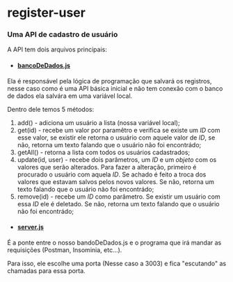# register-user
### Uma API de cadastro de usuário
A API tem dois arquivos principais:

* #### [bancoDeDados.js](https://github.com/ArthurTerozendi/register-user/blob/main/server/bancoDeDados.js)
 
Ela é responsável pela lógica de programação que salvará os registros, nesse caso como é uma API básica inicial e não tem conexão com o banco de dados ela salvára em uma variável local.
 
Dentro dele temos 5 métodos:
  1. add() - adiciona um usuário a lista (nossa variável local);
  2. get(id) - recebe um valor por paramêtro e verifica se existe um *ID* com esse valor, se existir ele retorna o usuário com aquele valor de *ID*, se não, retorna um texto falando que o usuário não foi encontrádo;
  3. getAll() - retorna a lista com todos os usuários cadastrados;
  4. update(id, user) - recebe dois parâmetros, um *ID* e um *objeto* com os valores que serão alterados. Para fazer a alteração, primeiro é procurado o usuário com aquela *ID*. Se achado é feito a troca dos valores que estavam salvos pelos novos valores. Se não, retorna um texto falando que o usuário não foi encontrádo;
  5. remove(id) - recebe um *ID* como parâmetro. Se existir um usuário com essa *ID* ele é deletado. Se não, retorna um texto falando que o usuário não foi encontrádo;

* #### [server.js](https://github.com/ArthurTerozendi/register-user/blob/main/server/server.js)

É a ponte entre o nosso bandoDeDados.js e o programa que irá mandar as requisições (Postman, Insominia, etc...). 

Para isso, ele escolhe uma porta (Nesse caso a 3003) e fica "escutando" as chamadas para essa porta. 

